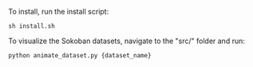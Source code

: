 To install, run the install script:

```
sh install.sh
```



To visualize the Sokoban datasets, navigate to the "src/" folder and run:

```
python animate_dataset.py {dataset_name}
```
